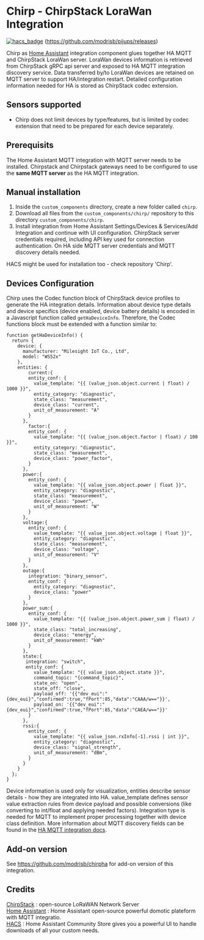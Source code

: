 # Chirp - ChirpStack LoraWan Integration

[![hacs_badge](https://img.shields.io/badge/HACS-Default-orange.svg)](https://github.com/custom-components/hacs) (https://github.com/modrisb/pijups/releases)


Chirp as [Home Assistant](https://home-assistant.io) integration component glues together HA MQTT and ChirpStack LoraWan server. LoraWan devices information is retrieved from ChirpStack gRPC api server and exposed to HA MQTT integration discovery service. Data transferred by/to LoraWan devices are retained on MQTT server to support HA/integration restart. Detailed configuration information needed for HA is stored as ChirpStack codec extension.

## Sensors supported
* Chirp does not limit devices by type/features, but is limited by codec extension that need to be prepared for each device separately.

## Prerequisits
The Home Assistant MQTT integration with MQTT server needs to be installed. Chirpstack and Chirpstack gateways need to be configured to use the **same MQTT server** as the HA MQTT integration.

## Manual installation 
1. Inside the `custom_components` directory, create a new folder called `chirp`.
2. Download all files from the `custom_components/chirp/` repository to this directory `custom_components/chirp`.
3. Install integration from Home Assistant Settings/Devices & Services/Add Integration and continue with UI configuration. ChirpStack server credentials required, including API key used for connection authentication. On HA side MQTT server credentials and MQTT discovery details needed.

HACS might be used for installation too - check repository 'Chirp'.

## Devices Configuration
Chirp uses the Codec function block of ChirpStack device profiles to generate the HA integration details. Information about device type details and device specifics (device enabled, device battery details) is encoded in a Javascript function called `getHaDeviceInfo`. Therefore, the Codec functions block must be extended with a function similar to:

```
function getHaDeviceInfo() {
  return {
    device: {
      manufacturer: "Milesight IoT Co., Ltd",
      model: "WS52x"
    },
    entities: {
        current:{
        entity_conf: {
          value_template: "{{ (value_json.object.current | float) / 1000 }}",
          entity_category: "diagnostic",
          state_class: "measurement",
          device_class: "current",
          unit_of_measurement: "A"
        }
      },
        factor:{
        entity_conf: {
          value_template: "{{ (value_json.object.factor | float) / 100 }}",
          entity_category: "diagnostic",
          state_class: "measurement",
          device_class: "power_factor",
        }
      },
      power:{
        entity_conf: {
          value_template: "{{ value_json.object.power | float }}",
          entity_category: "diagnostic",
          state_class: "measurement",
          device_class: "power",
          unit_of_measurement: "W"
        }
      },
      voltage:{
        entity_conf: {
          value_template: "{{ value_json.object.voltage | float }}",
          entity_category: "diagnostic",
          state_class: "measurement",
          device_class: "voltage",
          unit_of_measurement: "V"
        }
      },
      outage:{
        integration: "binary_sensor",
        entity_conf: {
          entity_category: "diagnostic",
          device_class: "power"
        }
      },
      power_sum:{
        entity_conf: {
          value_template: "{{ (value_json.object.power_sum | float) / 1000 }}",
          state_class: "total_increasing",
          device_class: "energy",
          unit_of_measurement: "kWh"
        }
      },
      state:{
       integration: "switch",
       entity_conf: {
          value_template: "{{ value_json.object.state }}",
          command_topic: "{command_topic}",
          state_on: "open",
          state_off: "close",
          payload_off: '{{"dev_eui":"{dev_eui}","confirmed":true,"fPort":85,"data":"CAAA/w=="}}',
          payload_on: '{{"dev_eui":"{dev_eui}","confirmed":true,"fPort":85,"data":"CAEA/w=="}}'
        }
      },
      rssi:{
        entity_conf: {
          value_template: "{{ value_json.rxInfo[-1].rssi | int }}",
          entity_category: "diagnostic",
          device_class: "signal_strength",
          unit_of_measurement: "dBm",
        }
      }
    }
  };
}
```

Device information is used only for visualization, entities describe sensor details - how they are integrated into HA. value_template defines sensor value extraction rules from device payload and possible conversions (like converting to int/float and applying needed factors). Integration type is needed for MQTT to implement proper processing together with device class definition. More information about MQTT discovery fields can be found in the [HA MQTT integration docs](https://www.home-assistant.io/integrations/mqtt).

## Add-on version
See https://github.com/modrisb/chirpha for add-on version of this integration.

## Credits
[ChirpStack](https://chirpstack.io/) : open-source LoRaWAN Network Server<br>
[Home Assistant](https://github.com/home-assistant) : Home Assistant open-source powerful domotic plateform with MQTT integratio.<br>
[HACS](https://hacs.xyz/) : Home Assistant Community Store gives you a powerful UI to handle downloads of all your custom needs.<br>
